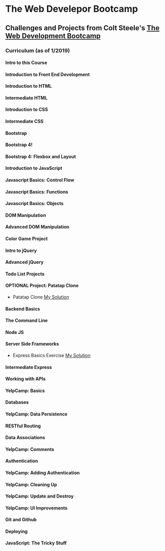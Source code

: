 # The Web Develepor Bootcamp

## Challenges and Projects from Colt Steele's [The Web Development Bootcamp](https://www.udemy.com/the-web-developer-bootcamp/learn/v4/content)

### Curriculum (as of 1/2019)

#### Intro to this Course

#### Introduction to Front End Development

#### Introduction to HTML

#### Intermediate HTML

#### Introduction to CSS

#### Intermediate CSS

#### Bootstrap

#### Bootstrap 4!

#### Bootstrap 4: Flexbox and Layout

####  Introduction to JavaScript

#### Javascript Basics: Control Flow

#### Javascript Basics: Functions

#### Javascript Basics: Objects

#### DOM Manipulation

#### Advanced DOM Manipulation

#### Color Game Project

#### Intro to jQuery

#### Advanced jQuery

#### Todo List Projects

#### OPTIONAL Project: Patatap Clone
  * Patatap Clone [My Solution](https://romeojeremiah.github.io/patatap-clone/)
#### Backend Basics

#### The Command Line

#### Node JS

#### Server Side Frameworks
  * Express Basics Exercise [My Solution](https://github.com/romeojeremiah/Web_Developer_Bootcamp_Steele/blob/master/app.js)
#### Intermediate Express

#### Working with APIs

#### YelpCamp: Basics

#### Databases

#### YelpCamp: Data Persistence

#### RESTful Routing

#### Data Associations

#### YelpCamp: Comments

#### Authentication

#### YelpCamp: Adding Authentication

#### YelpCamp: Cleaning Up

#### YelpCamp: Update and Destroy

#### YelpCamp: UI Improvements

#### Git and Github

#### Deploying

#### JavaScript: The Tricky Stuff
